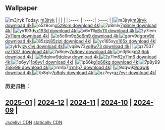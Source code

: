 ## Wallpaper
![m3jryk](https://w.wallhaven.cc/full/m3/wallhaven-m3jryk.jpg) Today: [m3jryk](https://th.wallhaven.cc/small/m3/m3jryk.jpg)
|      |      |      |
| :----: | :----: | :----: |
|![m3jryk](https://th.wallhaven.cc/small/m3/m3jryk.jpg)[m3jryk download 4k](https://wallhaven.cc/w/m3jryk)|![o5z9om](https://th.wallhaven.cc/small/o5/o5z9om.jpg)[o5z9om download 4k](https://wallhaven.cc/w/o5z9om)|![7p8mlv](https://th.wallhaven.cc/small/7p/7p8mlv.jpg)[7p8mlv download 4k](https://wallhaven.cc/w/7p8mlv)|
|![yx193d](https://th.wallhaven.cc/small/yx/yx193d.jpg)[yx193d download 4k](https://wallhaven.cc/w/yx193d)|![x6v11l](https://th.wallhaven.cc/small/x6/x6v11l.jpg)[x6v11l download 4k](https://wallhaven.cc/w/x6v11l)|![2y7lem](https://th.wallhaven.cc/small/2y/2y7lem.jpg)[2y7lem download 4k](https://wallhaven.cc/w/2y7lem)|
|![o5o6m9](https://th.wallhaven.cc/small/o5/o5o6m9.jpg)[o5o6m9 download 4k](https://wallhaven.cc/w/o5o6m9)|![gprv9d](https://th.wallhaven.cc/small/gp/gprv9d.jpg)[gprv9d download 4k](https://wallhaven.cc/w/gprv9d)|![85zjzj](https://th.wallhaven.cc/small/85/85zjzj.jpg)[85zjzj download 4k](https://wallhaven.cc/w/85zjzj)|
|![yx165x](https://th.wallhaven.cc/small/yx/yx165x.jpg)[yx165x download 4k](https://wallhaven.cc/w/yx165x)|![zyk1vj](https://th.wallhaven.cc/small/zy/zyk1vj.jpg)[zyk1vj download 4k](https://wallhaven.cc/w/zyk1vj)|![vq8w73](https://th.wallhaven.cc/small/vq/vq8w73.jpg)[vq8w73 download 4k](https://wallhaven.cc/w/vq8w73)|
|![qz7537](https://th.wallhaven.cc/small/qz/qz7537.jpg)[qz7537 download 4k](https://wallhaven.cc/w/qz7537)|![7p8qev](https://th.wallhaven.cc/small/7p/7p8qev.jpg)[7p8qev download 4k](https://wallhaven.cc/w/7p8qev)|![m3j6ok](https://th.wallhaven.cc/small/m3/m3j6ok.jpg)[m3j6ok download 4k](https://wallhaven.cc/w/m3j6ok)|
|![9dqlow](https://th.wallhaven.cc/small/9d/9dqlow.jpg)[9dqlow download 4k](https://wallhaven.cc/w/9dqlow)|![2y7lm6](https://th.wallhaven.cc/small/2y/2y7lm6.jpg)[2y7lm6 download 4k](https://wallhaven.cc/w/2y7lm6)|![1p6yy1](https://th.wallhaven.cc/small/1p/1p6yy1.jpg)[1p6yy1 download 4k](https://wallhaven.cc/w/1p6yy1)|
|![1p66kg](https://th.wallhaven.cc/small/1p/1p66kg.jpg)[1p66kg download 4k](https://wallhaven.cc/w/1p66kg)|![7p8y99](https://th.wallhaven.cc/small/7p/7p8y99.jpg)[7p8y99 download 4k](https://wallhaven.cc/w/7p8y99)|![rrm1p7](https://th.wallhaven.cc/small/rr/rrm1p7.jpg)[rrm1p7 download 4k](https://wallhaven.cc/w/rrm1p7)|
|![9dqwjk](https://th.wallhaven.cc/small/9d/9dqwjk.jpg)[9dqwjk download 4k](https://wallhaven.cc/w/9dqwjk)|![7p8qlv](https://th.wallhaven.cc/small/7p/7p8qlv.jpg)[7p8qlv download 4k](https://wallhaven.cc/w/7p8qlv)|![qz7eyr](https://th.wallhaven.cc/small/qz/qz7eyr.jpg)[qz7eyr download 4k](https://wallhaven.cc/w/qz7eyr)|

### 历史归档：
[2025-01](https://github.com/april-projects/april-wallpaper/tree/main/picture/2025-01/) | [2024-12](https://github.com/april-projects/april-wallpaper/tree/main/picture/2024-12/) | [2024-11](https://github.com/april-projects/april-wallpaper/tree/main/picture/2024-11/) | [2024-10](https://github.com/april-projects/april-wallpaper/tree/main/picture/2024-10/) | [2024-09](https://github.com/april-projects/april-wallpaper/tree/main/picture/2024-09/) | 
---
[Jsdelivr CDN](https://cdn.jsdelivr.net/gh/april-projects/april-wallpaper/api.json)
[statically CDN](https://cdn.statically.io/gh/april-projects/april-wallpaper/main/api.json)